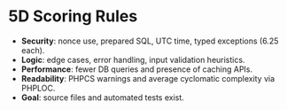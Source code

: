 # 5D Scoring Rules

- **Security**: nonce use, prepared SQL, UTC time, typed exceptions (6.25 each).
- **Logic**: edge cases, error handling, input validation heuristics.
- **Performance**: fewer DB queries and presence of caching APIs.
- **Readability**: PHPCS warnings and average cyclomatic complexity via PHPLOC.
- **Goal**: source files and automated tests exist.
